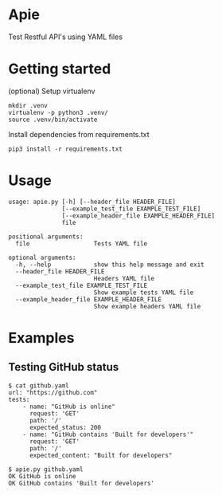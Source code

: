 # Apie
Test Restful API's using YAML files

# Getting started
(optional) Setup virtualenv
```
mkdir .venv
virtualenv -p python3 .venv/
source .venv/bin/activate
```

Install dependencies from requirements.txt
```
pip3 install -r requirements.txt
```

# Usage
```
usage: apie.py [-h] [--header_file HEADER_FILE]
               [--example_test_file EXAMPLE_TEST_FILE]
               [--example_header_file EXAMPLE_HEADER_FILE]
               file

positional arguments:
  file                  Tests YAML file

optional arguments:
  -h, --help            show this help message and exit
  --header_file HEADER_FILE
                        Headers YAML file
  --example_test_file EXAMPLE_TEST_FILE
                        Show example tests YAML file
  --example_header_file EXAMPLE_HEADER_FILE
                        Show example headers YAML file
```

# Examples
## Testing GitHub status
```
$ cat github.yaml
url: "https://github.com"
tests:
    - name: "GitHub is online"
      request: 'GET'
      path: '/'
      expected_status: 200
    - name: "GitHub contains 'Built for developers'"
      request: 'GET'
      path: '/'
      expected_content: "Built for developers"

$ apie.py github.yaml
OK GitHub is online
OK GitHub contains 'Built for developers'
```
